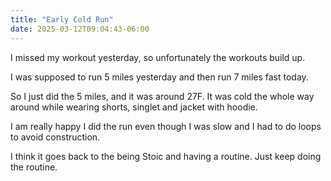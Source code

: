 ```yaml
---
title: "Early Cold Run"
date: 2025-03-12T09:04:43-06:00
---
```


I missed my workout yesterday, so unfortunately the workouts build up. 

I was supposed to run 5 miles yesterday and then run 7 miles fast today.

So I just did the 5 miles, and it was around 27F. It was cold the whole way around while wearing shorts, singlet and jacket with hoodie. 

I am really happy I did the run even though I was slow and I had to do loops to avoid construction. 

I think it goes back to the being Stoic and having a routine. Just keep doing the routine. 
